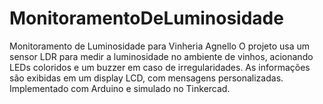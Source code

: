 # MonitoramentoDeLuminosidade
Monitoramento de Luminosidade para Vinheria Agnello O projeto usa um sensor LDR para medir a luminosidade no ambiente de vinhos, acionando LEDs coloridos e um buzzer em caso de irregularidades. As informações são exibidas em um display LCD, com mensagens personalizadas. Implementado com Arduino e simulado no Tinkercad.
